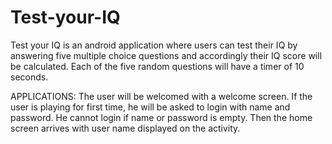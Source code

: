# Test-your-IQ
Test your IQ is an android application where users can test their IQ by answering
five multiple choice questions and accordingly their IQ score will be calculated.
Each of the five random questions will have a timer of 10 seconds.

APPLICATIONS: 
The user will be welcomed with a welcome screen.
If the user is playing for first time, he will be asked to login with name and password.
He cannot login if name or password is empty.
Then the home screen arrives with user name displayed on the activity.

